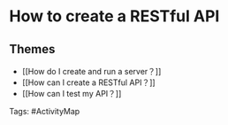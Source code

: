 # How to create a RESTful API

## Themes
- [[How do I create and run a server？]]
- [[How can I create a RESTful API？]]
- [[How can I test my API？]]

Tags: #ActivityMap 